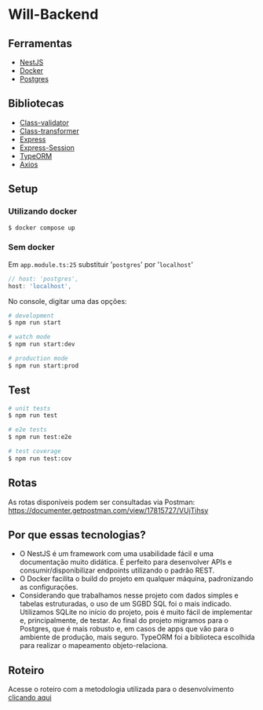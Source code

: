 # Will-Backend


## Ferramentas
- [NestJS](https://github.com/nestjs/nest)
- [Docker](https://github.com/docker)
- [Postgres](https://github.com/postgres)
  
## Bibliotecas
- [Class-validator](https://github.com/typestack/class-validator)
- [Class-transformer](https://github.com/typestack/class-transformer)
- [Express](https://github.com/expressjs/express)
- [Express-Session](https://github.com/expressjs/session)
- [TypeORM](https://github.com/typeorm/typeorm)
- [Axios](https://github.com/axios/axios/)
## Setup

### Utilizando docker
```
$ docker compose up
```
### Sem docker
Em `app.module.ts:25` substituir '`postgres`' por '`localhost`'

```ts
// host: 'postgres',
host: 'localhost',
```

No console, digitar uma das opções:
```bash
# development
$ npm run start

# watch mode
$ npm run start:dev

# production mode
$ npm run start:prod
```

## Test

```bash
# unit tests
$ npm run test

# e2e tests
$ npm run test:e2e

# test coverage
$ npm run test:cov
```

## Rotas
As rotas disponíveis podem ser consultadas via Postman: https://documenter.getpostman.com/view/17815727/VUjTihsy
## Por que essas tecnologias?

- O NestJS é um framework com uma usabilidade fácil e uma documentação muito didática. É perfeito para desenvolver APIs e consumir/disponibilizar endpoints utilizando o padrão REST.
- O Docker facilita o build do projeto em qualquer máquina, padronizando as configurações.
- Considerando que trabalhamos nesse projeto com dados simples e tabelas estruturadas, o uso de um SGBD SQL foi o mais indicado. Utilizamos SQLite no início do projeto, pois é muito fácil de implementar e, principalmente, de testar. Ao final do projeto migramos para o Postgres, que é mais robusto e, em casos de apps que vão para o ambiente de produção, mais seguro. TypeORM foi a biblioteca escolhida para realizar o mapeamento objeto-relaciona.

## Roteiro

Acesse o roteiro com a metodologia utilizada para o desenvolvimento [clicando aqui](https://github.com/majutre/will-backend/blob/master/ROTEIRO.md)
